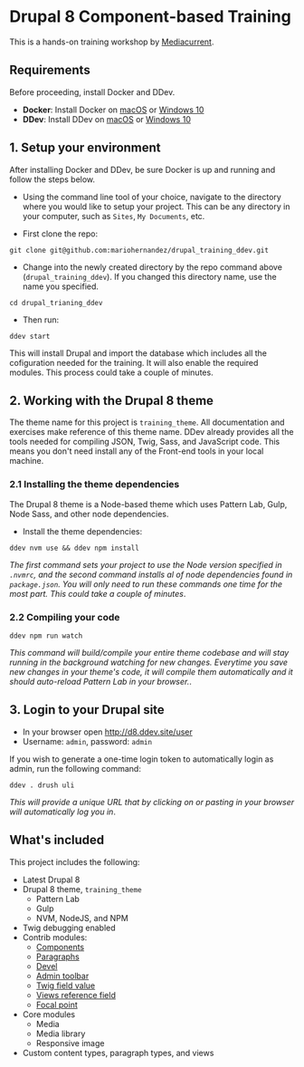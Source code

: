 # Drupal 8 Component-based Training
This is a hands-on training workshop by [Mediacurrent](https://mediacurrent.com).

## Requirements
Before proceeding, install Docker and DDev.

* **Docker**:  Install Docker on [macOS](https://ddev.readthedocs.io/en/stable/users/docker_installation/) or [Windows 10](https://ddev.readthedocs.io/en/stable/users/docker_installation/#windows-installation-docker-desktop-for-windows)
* **DDev**: Install DDev on [macOS](https://ddev.readthedocs.io/en/stable/#homebrewlinuxbrew-macoslinux) or [Windows 10](https://ddev.readthedocs.io/en/stable/#installation-or-upgrade-windows)

## 1. Setup your environment
After installing Docker and DDev, be sure Docker is up and running and follow the steps below.

* Using the command line tool of your choice, navigate to the directory where you would like to setup your project. This can be any directory in your computer, such as `Sites`, `My Documents`, etc.

* First clone the repo:
```
git clone git@github.com:mariohernandez/drupal_training_ddev.git
```

* Change into the newly created directory by the repo command above (`drupal_training_ddev`).  If you changed this directory name, use the name you specified.
```
cd drupal_trianing_ddev
```

* Then run:
```
ddev start
```
This will install Drupal and import the database which includes all the cofiguration needed for the training.  It will also enable the required modules.  This process could take a couple of minutes.

## 2. Working with the Drupal 8 theme
The theme name for this project is `training_theme`.  All documentation and exercises make reference of this theme name.  DDev already provides all the tools needed for compiling JSON, Twig, Sass, and JavaScript code.  This means you don't need install any of the Front-end tools in your local machine.

### 2.1 Installing the theme dependencies
The Drupal 8 theme is a Node-based theme which uses Pattern Lab, Gulp, Node Sass, and other node dependencies.

* Install the theme dependencies:
```
ddev nvm use && ddev npm install
```
_The first command sets your project to use the Node version specified in `.nvmrc`, and the second command installs al of node dependencies found in `package.json`.  You will only need to run these commands one time for the most part.  This could take a couple of minutes_.


### 2.2 Compiling your code
```
ddev npm run watch
```
_This command will build/compile your entire theme codebase and will stay running in the background watching for new changes.  Everytime you save new changes in your theme's code, it will compile them automatically and it should auto-reload Pattern Lab in your browser._.


## 3. Login to your Drupal site
* In your browser open http://d8.ddev.site/user
* Username: `admin`, password: `admin`

If you wish to generate a one-time login token to automatically login as admin, run the following command:
```
ddev . drush uli
```
_This will provide a unique URL that by clicking on or pasting in your browser will automatically log you in_.

## What's included
This project includes the following:
* Latest Drupal 8
* Drupal 8 theme, `training_theme`
  * Pattern Lab
  * Gulp
  * NVM, NodeJS, and NPM
* Twig debugging enabled
* Contrib modules:
  * [Components](https://www.drupal.org/project/components)
  * [Paragraphs](https://www.drupal.org/project/paragraphs)
  * [Devel](https://www.drupal.org/project/devel)
  * [Admin toolbar](https://www.drupal.org/project/admin_toolbar)
  * [Twig field value](https://www.drupal.org/project/twig_field_value)
  * [Views reference field](https://www.drupal.org/project/viewsreference)
  * [Focal point](https://www.drupal.org/project/focal_point)
* Core modules
  * Media
  * Media library
  * Responsive image
* Custom content types, paragraph types, and views
